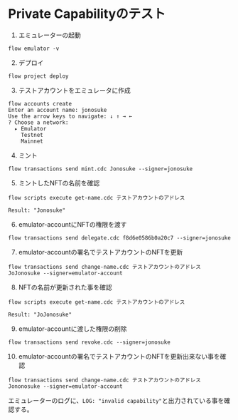 # Private Capabilityのテスト
1. エミュレーターの起動
```
flow emulator -v
```
2. デプロイ
```
flow project deploy
```
3. テストアカウントをエミュレータに作成
```
flow accounts create
Enter an account name: jonosuke
Use the arrow keys to navigate: ↓ ↑ → ← 
? Choose a network: 
  ▸ Emulator
    Testnet
    Mainnet
```
4. ミント
```
flow transactions send mint.cdc Jonosuke --signer=jonosuke
```
5. ミントしたNFTの名前を確認
```
flow scripts execute get-name.cdc テストアカウントのアドレス

Result: "Jonosuke"
```
6. emulator-accountにNFTの権限を渡す
```
flow transactions send delegate.cdc f8d6e0586b0a20c7 --signer=jonosuke
```
7. emulator-accountの署名でテストアカウントのNFTを更新
```
flow transactions send change-name.cdc テストアカウントのアドレス JoJonosuke --signer=emulator-account
```
8. NFTの名前が更新された事を確認
```
flow scripts execute get-name.cdc テストアカウントのアドレス

Result: "JoJonosuke"
```
9. emulator-accountに渡した権限の削除
```
flow transactions send revoke.cdc --signer=jonosuke
```
10. emulator-accountの署名でテストアカウントのNFTを更新出来ない事を確認
```
flow transactions send change-name.cdc テストアカウントのアドレス Jononosuke --signer=emulator-account
```
エミュレーターのログに、```LOG: "invalid capability"```と出力されている事を確認する。
